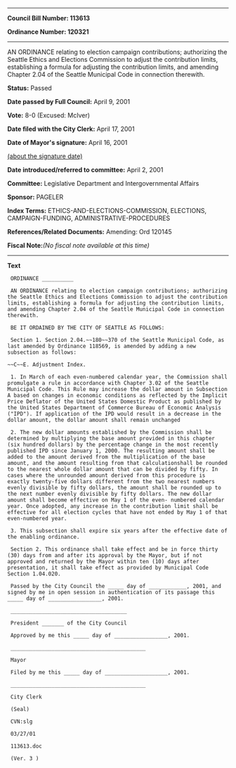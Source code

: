 

********

**Council Bill Number: 113613**
   
**Ordinance Number: 120321**
********

 AN ORDINANCE relating to election campaign contributions; authorizing the Seattle Ethics and Elections Commission to adjust the contribution limits, establishing a formula for adjusting the contribution limits, and amending Chapter 2.04 of the Seattle Municipal Code in connection therewith.

**Status:** Passed
   
**Date passed by Full Council:** April 9, 2001
   
**Vote:** 8-0 (Excused: McIver)
   
**Date filed with the City Clerk:** April 17, 2001
   
**Date of Mayor's signature:** April 16, 2001
   
[(about the signature date)](/~public/approvaldate.htm)
   
   
   
**Date introduced/referred to committee:** April 2, 2001
   
**Committee:** Legislative Department and Intergovernmental Affairs
   
**Sponsor:** PAGELER
   
   
**Index Terms:** ETHICS-AND-ELECTIONS-COMMISSION, ELECTIONS, CAMPAIGN-FUNDING, ADMINISTRATIVE-PROCEDURES

**References/Related Documents:** Amending: Ord 120145

**Fiscal Note:**_(No fiscal note available at this time)_

********

**Text**
   
```
 ORDINANCE __________

 AN ORDINANCE relating to election campaign contributions; authorizing the Seattle Ethics and Elections Commission to adjust the contribution limits, establishing a formula for adjusting the contribution limits, and amending Chapter 2.04 of the Seattle Municipal Code in connection therewith.

 BE IT ORDAINED BY THE CITY OF SEATTLE AS FOLLOWS:

 Section 1. Section 2.04.~~180~~370 of the Seattle Municipal Code, as last amended by Ordinance 118569, is amended by adding a new subsection as follows:

~~C~~E. Adjustment Index.

 1. In March of each even-numbered calendar year, the Commission shall promulgate a rule in accordance with Chapter 3.02 of the Seattle Municipal Code. This Rule may increase the dollar amount in Subsection A based on changes in economic conditions as reflected by the Implicit Price Deflator of the United States Domestic Product as published by the United States Department of Commerce Bureau of Economic Analysis ("IPD"). If application of the IPD would result in a decrease in the dollar amount, the dollar amount shall remain unchanged

 2. The new dollar amounts established by the Commission shall be determined by multiplying the base amount provided in this chapter (six hundred dollars) by the percentage change in the most recently published IPD since January 1, 2000. The resulting amount shall be added to the amount derived from the multiplication of the base amount, and the amount resulting from that calculationshall be rounded to the nearest whole dollar amount that can be divided by fifty. In cases where the unrounded amount derived from this procedure is exactly twenty-five dollars different from the two nearest numbers evenly divisible by fifty dollars, the amount shall be rounded up to the next number evenly divisible by fifty dollars. The new dollar amount shall become effective on May 1 of the even- numbered calendar year. Once adopted, any increase in the contribution limit shall be effective for all election cycles that have not ended by May 1 of that even-numbered year.

 3. This subsection shall expire six years after the effective date of the enabling ordinance.

 Section 2. This ordinance shall take effect and be in force thirty (30) days from and after its approval by the Mayor, but if not approved and returned by the Mayor within ten (10) days after presentation, it shall take effect as provided by Municipal Code Section 1.04.020.

 Passed by the City Council the _____ day of ____________, 2001, and signed by me in open session in authentication of its passage this _____ day of _________________, 2001.

 _____________________________________

 President _______ of the City Council

 Approved by me this _____ day of _________________, 2001.

 ___________________________________________

 Mayor

 Filed by me this _____ day of ____________________, 2001.

 ___________________________________________

 City Clerk

 (Seal)

 CVN:slg

 03/27/01

 113613.doc

 (Ver. 3 )

```
